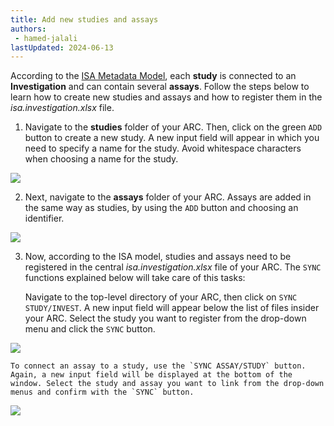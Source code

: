 ```yaml
---
title: Add new studies and assays
authors:
 - hamed-jalali
lastUpdated: 2024-06-13
---
```


According to the  [ISA Metadata Model](./../guides/index-AnnotateDataInYourARC.html), each **study** is connected to an **Investigation** and can contain several **assays**. Follow the steps below to learn how to create new studies and assays and how to register them in the _isa.investigation.xlsx_ file.  

1. Navigate to the **studies** folder of your ARC. Then, click on the green `ADD` button to create a new study. A new input field will appear in which you need to specify a name for the study. Avoid whitespace characters when choosing a name for the study.


![](@images/arc-manager/arc-manager-uploadingfiles-add-study.png)


2. Next, navigate to the **assays** folder of your ARC. Assays are added in the same way as studies, by using the `ADD` button and choosing an identifier.


![](@images/arc-manager/arc-manager-uploadingfiles-add-assay.png)


3. Now, according to the ISA model, studies and assays need to be registered in the central _isa.investigation.xlsx_ file of your ARC. The `SYNC` functions explained below will take care of this tasks:

    Navigate to the top-level directory of your ARC, then click on `SYNC STUDY/INVEST`. A new input field will appear below the list of files insider your ARC. Select the study you want to register from the drop-down menu and click the `SYNC` button.
    

![](@images/arc-manager/arc-manager-uploadingfiles-sync-study.png)


    To connect an assay to a study, use the `SYNC ASSAY/STUDY` button. Again, a new input field will be displayed at the bottom of the window. Select the study and assay you want to link from the drop-down menus and confirm with the `SYNC` button.

![](@images/arc-manager/arc-manager-uploadingfiles-sync-assay.png)

